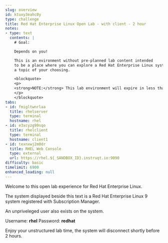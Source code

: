 ```yaml
---
slug: overview
id: ktuxy3eahc0y
type: challenge
title: Red Hat Enterprise Linux Open Lab - with client - 2 hour
notes:
- type: text
  contents: |
    # Goal:

    Depends on you!

    This is an evironment without pre-planned lab content intended
    to be a place where you can explore a Red Hat Enterprise Linux system on
    a topic of your choosing.

    <blockquote>
    <p>
    <strong>NOTE:</strong> This lab environment will expire in less than two hours.
    </p>
    </blockquote>
tabs:
- id: fmigltwnrlaa
  title: rhelserver
  type: terminal
  hostname: rhel
- id: e3xcyzg99sqo
  title: rhelclient
  type: terminal
  hostname: client1
- id: texnxwj2m0dr
  title: RHEL Web Console
  type: external
  url: https://rhel.${_SANDBOX_ID}.instruqt.io:9090
difficulty: basic
timelimit: 6900
enhanced_loading: null
---
```

Welcome to this open lab experience for Red Hat Enterprise Linux.

The system displayed beside this text is a Red Hat Enterprise Linux 9
system registered with Subscription Manager.

An unpriveleged user also exists on the system.

Username: __rhel__
Password: __redhat__

Enjoy your unstructured lab time, the system will disconnect shortly before
2 hours.
